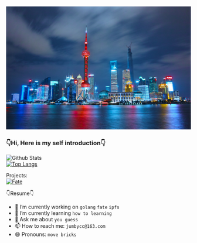 [![img](https://raw.githubusercontent.com/godcong/godcong/master/night-skyline-with-bright-lights-in-shanghai-china.jpg)](https://github.com/godcong)

### 👇Hi, Here is my self introduction👇 ###
![Github Stats](https://github-readme-stats.vercel.app/api?username=godcong&show_icons=true)  
[![Top Langs](https://github-readme-stats.vercel.app/api/top-langs/?username=godcong)](https://github.com/godcong)

Projects:  
[![Fate](https://github-readme-stats.vercel.app/api/pin/?username=babyname&repo=fate&show_owner=true)](https://github.com/babyname/fate)

👇Resume👇  
- 🔭 I’m currently working on `golang` `fate` `ipfs`
- 🌱 I’m currently learning `how to learning`
- 💬 Ask me about `you guess`
- 📫 How to reach me: `jumbycc@163.com`
- 😄 Pronouns: `move bricks`
<!-- - 👯 I’m looking to collaborate on ... -->
<!-- - 🤔 I’m looking for help with ... -->
<!-- - ⚡ Fun fact: ... -->


